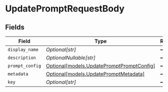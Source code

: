 # UpdatePromptRequestBody


## Fields

| Field                                                                              | Type                                                                               | Required                                                                           | Description                                                                        |
| ---------------------------------------------------------------------------------- | ---------------------------------------------------------------------------------- | ---------------------------------------------------------------------------------- | ---------------------------------------------------------------------------------- |
| `display_name`                                                                     | *Optional[str]*                                                                    | :heavy_minus_sign:                                                                 | N/A                                                                                |
| `description`                                                                      | *OptionalNullable[str]*                                                            | :heavy_minus_sign:                                                                 | N/A                                                                                |
| `prompt_config`                                                                    | [Optional[models.UpdatePromptPromptConfig]](../models/updatepromptpromptconfig.md) | :heavy_minus_sign:                                                                 | N/A                                                                                |
| `metadata`                                                                         | [Optional[models.UpdatePromptMetadata]](../models/updatepromptmetadata.md)         | :heavy_minus_sign:                                                                 | N/A                                                                                |
| `key`                                                                              | *Optional[str]*                                                                    | :heavy_minus_sign:                                                                 | N/A                                                                                |